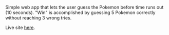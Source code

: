 Simple web app that lets the user guess the Pokemon before time runs out (10 seconds). 
"Win" is accomplished by guessing 5 Pokemon correctly without reaching 3 wrong tries.

Live site <a href="http://ervinkleitz.github.io/mean-homework/week3/poke-guess/index.html">here<a>.
